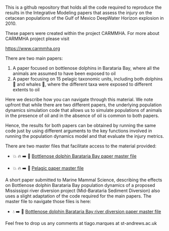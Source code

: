 This is a github repository that holds all the code required to reproduce the results in the Integrative Modeling papers that assess the injury on the cetacean populations of the Gulf of Mexico DeepWater Horizon explosion in 2010.

These papers were created within the project CARMMHA. For more about CARMMHA project please visit

https://www.carmmha.org

There are two main papers:

1. A paper focused on bottlenose dolphins in Barataria Bay, where all the animals are assumed to have been exposed to oil
2. A paper focusing on 15 pelagic taxonomic units, including both dolphins :dolphin: and whales :whale:, where the different taxa were exposed to different extents to oil

Here we describe how you can navigate through this material. We note upfront that while there are two different papers, the underlying population dynamics simulation code that allows us to simulate populations of animals in the presence of oil and in the absence of oil is common to both papers. 

Hence, the results for both papers can  be obtained by running the same code just by using different arguments to the key functions involved in running the population dynamics model and that evaluate the injury metrics.

There are two master files that facilitate access to the material provided:

* :boom: :fire: :arrow_right: :dolphin: [Bottlenose dolphin Barataria Bay paper master file](https://htmlpreview.github.io/?https://github.com/TiagoAMarques/CARMMHApapersSI/blob/master/FolderArchitecture2runCode/BND_ElectronicSupplements.html)

* :boom: :fire: :arrow_right: :whale: [Pelagic paper master file](https://htmlpreview.github.io/?https://github.com/TiagoAMarques/CARMMHApapersSI/blob/master/FolderArchitecture2runCode/ElectronicSupplements.html)

A short paper submitted to Marine Mammal Science, describing the effects on Bottlenose dolphin Barataria Bay population dynamics of a proposed Mississippi river diversion project (Mid-Barataria Sediment Diversion) also uses a slight adaptation of the code required for the main papers. The master file to navigate those files is here:

* :droplet: :arrow_right: :dolphin: [Bottlenose dolphin Barataria Bay river diversion paper master file](https://htmlpreview.github.io/?https://github.com/TiagoAMarques/CARMMHApapersSI/blob/master/FolderArchitecture2runCode/Diversion_ElectronicSupplements.html)

Feel free to drop us any comments at tiago.marques at st-andrews.ac.uk
